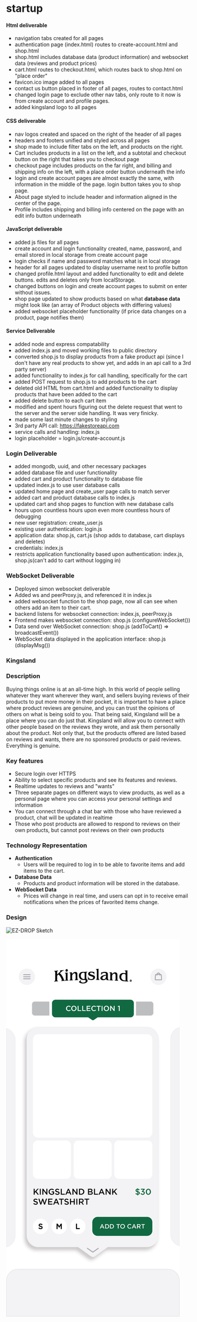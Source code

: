 # startup

#### Html deliverable
- navigation tabs created for all pages
- authentication page (index.html) routes to create-account.html and shop.html
- shop.html includes database data (product information) and websocket data (reviews and product prices)
- cart.html routes to checkout.html, which routes back to shop.html on "place order"
- favicon.ico image added to all pages
- contact us button placed in footer of all pages, routes to contact.html
- changed login page to exclude other nav tabs, only route to it now is from create account and profile pages.
- added kingsland logo to all pages

#### CSS deliverable
- nav logos created and spaced on the right of the header of all pages
- headers and footers unified and styled across all pages
- shop made to include filter tabs on the left, and products on the right.
- Cart includes products in a list on the left, and a subtotal and checkout button on the right that takes you to checkout page
- checkout page includes products on the far right, and billing and shipping info on the left, with a place order button underneath the info
- login and create account pages are almost exactly the same, with information in the middle of the page. login button takes you to shop page.
- About page styled to include header and information aligned in the center of the page.
- Profile includes shipping and billing info centered on the page with an edit info button underneath

#### JavaScript deliverable
- added js files for all pages
- create account and login functionality created, name, password, and email stored in local storage from create account page
- login checks if name and password matches what is in local storage
- header for all pages updated to display username next to profile button
- changed profile.html layout and added functionality to edit and delete buttons. edits and deletes only from localStorage.
- changed buttons on login and create account pages to submit on enter without issues.
- shop page updated to show products based on what **database data** might look like (an array of Product objects with differing values)
- added websocket placeholder functionality (if price data changes on a product, page notifies them)

#### Service Deliverable
- added node and express compatability
- added index.js and moved working files to public directory
- converted shop.js to display products from a fake product api (since I don't have any real products to show yet, and adds in an api call to a 3rd party server)
- added functionality to index.js for call handling, specifically for the cart
- added POST request to shop.js to add products to the cart
- deleted old HTML from cart.html and added functionality to display products that have been added to the cart
- added delete button to each cart item
- modified and spent hours figuring out the delete request that went to the server and the server side handling. It was very finicky.
- made some last minute changes to styling
- 3rd party API call: https://fakestoreapi.com
- service calls and handling: index.js
- login placeholder = login.js/create-account.js

### Login Deliverable
- added mongodb, uuid, and other necessary packages
- added database file and user functionality
- added cart and product functionality to database file
- updated index.js to use user database calls
- updated home page and create_user page calls to match server
- added cart and product database calls to index.js
- updated cart and shop pages to function with new database calls
- hours upon countless hours upon even more countless hours of debugging
- new user registration: create_user.js
- existing user authentication: login.js
- application data: shop.js, cart.js (shop adds to database, cart displays and deletes)
- credentials: index.js
- restricts application functionality based upon authentication: index.js, shop.js(can't add to cart without logging in)

### WebSocket Deliverable
- Deployed simon websocket deliverable
- Added ws and peerProxy.js, and referenced it in index.js
- added websocket function to the shop page, now all can see when others add an item to their cart.
- backend listens for websocket connection: index.js, peerProxy.js
- Frontend makes websocket connection: shop.js (configureWebSocket())
- Data send over WebSocket connection: shop.js (addToCart() => broadcastEvent())
- WebSocket data displayed in the application interface: shop.js (displayMsg())

### Kingsland
### Description
Buying things online is at an all-time high. In this world of people selling whatever they want wherever they want, and sellers buying reviews of their products to put more money in their pocket, it is important to have a place where product reviews are genuine, and you can trust the opinions of others on what is being sold to you. That being said, Kingsland will be a place where you can do just that. Kingsland will allow you to connect with other people based on the reviews they wrote, and ask them personally about the product. Not only that, but the products offered are listed based on reviews and wants, there are no sponsored products or paid reviews. Everything is genuine.

### Key features

- Secure login over HTTPS
- Ability to select specific products and see its features and reviews.
- Realtime updates to reviews and "wants"
- Three separate pages on different ways to view products, as well as a personal page where you can access your personal settings and information
- You can connect through a chat bar with those who have reviewed a product, chat will be updated in realtime
- Those who post products are allowed to respond to reviews on their own products, but cannot post reviews on their own products

### Technology Representation
- **Authentication**
  - Users will be required to log in to be able to favorite items and add items to the cart.
- **Database Data**
  - Products and product information will be stored in the database.
- **WebSocket Data**
  - Prices will change in real time, and users can opt in to receive email notifications when the prices of favorited items change.

### Design 

![EZ-DROP Sketch](ez_drop_mock.png)

![kingslandui](kingslandui.jpeg)
